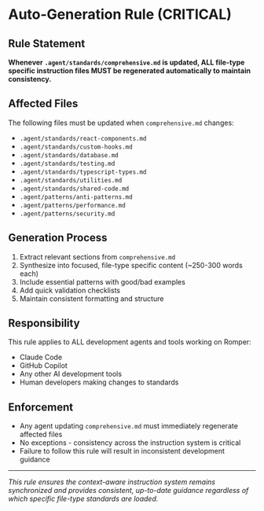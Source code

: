 # Auto-Generation Rule (CRITICAL)

## Rule Statement
**Whenever `.agent/standards/comprehensive.md` is updated, ALL file-type specific instruction files MUST be regenerated automatically to maintain consistency.**

## Affected Files
The following files must be updated when `comprehensive.md` changes:
- `.agent/standards/react-components.md`
- `.agent/standards/custom-hooks.md`
- `.agent/standards/database.md`
- `.agent/standards/testing.md`
- `.agent/standards/typescript-types.md`
- `.agent/standards/utilities.md`
- `.agent/standards/shared-code.md`
- `.agent/patterns/anti-patterns.md`
- `.agent/patterns/performance.md`
- `.agent/patterns/security.md`

## Generation Process
1. Extract relevant sections from `comprehensive.md`
2. Synthesize into focused, file-type specific content (~250-300 words each)
3. Include essential patterns with good/bad examples
4. Add quick validation checklists
5. Maintain consistent formatting and structure

## Responsibility
This rule applies to ALL development agents and tools working on Romper:
- Claude Code
- GitHub Copilot
- Any other AI development tools
- Human developers making changes to standards

## Enforcement
- Any agent updating `comprehensive.md` must immediately regenerate affected files
- No exceptions - consistency across the instruction system is critical
- Failure to follow this rule will result in inconsistent development guidance

---

*This rule ensures the context-aware instruction system remains synchronized and provides consistent, up-to-date guidance regardless of which specific file-type standards are loaded.*
